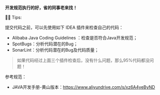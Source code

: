 **开发规范执行的好，省的同事老来找！**



💁‍♀️ Tips: 

提交代码之前，可以先使用如下 IDEA 插件来检查自己的代码：

- Alibaba Java Coding Guidelines ：检查是否符合Java开发规范；
- SpotBugs：分析代码潜在的Bug；
- SonarLint：分析代码潜在的Bug及代码质量；

> 如果代码经过上面三个插件检查后，没有什么问题，那么95%代码都没问题！



参考规范：

- JAVA开发手册-黄山版本：https://www.aliyundrive.com/s/xz6A4yeByND


